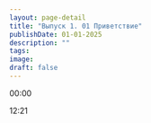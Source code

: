 ```yaml
---
layout: page-detail
title: "Выпуск 1. 01 Приветствие"
publishDate: 01-01-2025
description: ""
tags:
image:
draft: false
---
```


00:00 

12:21 

  
